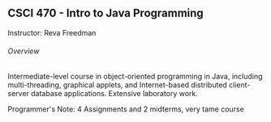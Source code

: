 ## CSCI 470 - Intro to Java Programming
Instructor: Reva Freedman
###### Overview
Intermediate-level course in object-oriented programming in Java, including multi-threading, graphical applets, and Internet-based distributed client-server database applications. Extensive laboratory work.

Programmer's Note: 4 Assignments and 2 midterms, very tame course
